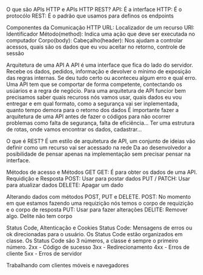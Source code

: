 O que são APIs HTTP e APIs HTTP REST?
API: É a interface
HTTP: É o protocólo
REST: É o padrão que usamos para definos os endpoints

Componentes da Comunicação HTTP
URL: Localizador de um recurso
URI: Identificador
Método(method): Indica uma ação que deve ser executada no computador
Corpo(body):
Cabeçalho(header): Nos ajudam a controlar acessos, quais são os dados que eu vou aceitar no retorno, controle de sessão

Arquitetura de uma API
A API é uma interface que fica do lado do servidor. 
Recebe os dados, pedidos, informação e devolver o mínimo de exposição das regras internas. Se deu tudo certo ou aconteceu algum erro e qual erro.
Uma API tem que se comportar de forma competente, contectando os usúarios e a regra de negócio.
Para uma arquitetura de API funcior bem precisamos saber quais recuross nós vamos usar, quais dados eu vou entregar e em qual formato, como a segurança vai ser inplementada, quanto tempo demora para o retorno dos dados
É importante fazer a arquitetura de uma API antes de fazer o códigos para não ocorrer problemas como falta de segurança, falta de eficiência...
Ter uma estrutura de rotas, onde vamos encontrar os dados, cadastrar...

O que é REST?
É um estilo de arquitetura de API, um conjunto de ideias vão definir como um recurso vai ser acessado na rede
Da ao desenvolvedor a posibilidade de pensar apenas na implementação sem precisar pensar na interface.

Métodos de acesso e Métodos GET
GET: É para obter os dados de uma API. Requidição e Resposta
POST: Usar para postar dados
PUT / PATCH: Usar para atualizar dados
DELETE: Apagar um dado

Alterando dados com métodos POST, PUT e DELETE.
POST: No momento em que estamos fazendo uma requizição nós temos o corpo de requizição e o corpo de resposta
PUT: Usar para fazer alterações
DELITE: Remover algo. Delite não tem corpo

Status Code, Altenticação e Cookies
Status Code: Mensagens de erros ou ok direcionadas para o usuário. Os Status Code estão organizados em classe.
Os Status Code são 3 números, a classe é sempre o primeiro número.
2xx - Código de sucesso
3xx - Redirecionamento
4xx - Erros de cliente
5xx - Erros de servidor

Trabalhando com clientes móveis e navegadores











